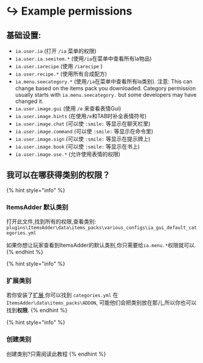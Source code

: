 # ↪ Example permissions

## 基础设置:

* `ia.user.ia` (打开 `/ia` 菜单的权限)
* `ia.user.ia.seeitem.*` (使用`/ia`在菜单中查看所有Ia物品)
* `ia.user.iarecipe` (使用 `/iarecipe` )
* `ia.user.recipe.*` (使用所有合成配方)
* `ia.menu.seecategory.*` (使用`/ia`在菜单中查看所有Ia类别). 注意: This can change based on the items pack you downloaded. Category permission usually starts with `ia.menu.seecategory.` but some developers may have changed it.
* `ia.user.image.gui` (使用 `/e` 来查看表情Gui)
* `ia.user.image.hints` (在使用`/e`和TAB时补全表情符号)
* `ia.user.image.chat` (可以使 `:smile:` 等显示在聊天栏里)
* `ia.user.image.command` (可以使 `:smile:` 等显示在命令里)
* `ia.user.image.sign` (可以使 `:smile:` 等显示在提示牌上)
* `ia.user.image.book` (可以使 `:smile:` 等显示在书上)
* `ia.user.image.use.*` (允许使用表情的权限)

## 我可以在哪获得类别的权限？

{% hint style="info" %}
### ItemsAdder 默认类别

打开此文件,找到所有的权限,查看类别:
 `plugins\ItemsAdder\data\items_packs\various_configs\ia_gui_default_categories.yml`

如果你想让玩家查看到ItemsAdder的默认类别,你只需要给`ia.menu.*`权限就可以.
{% endhint %}

{% hint style="info" %}
### 扩展类别

若你安装了[扩展 ](https://addons.plugin.ga/itemsadder/)你可以找到 `categories.yml` 在 `ItemsAdder\data\items_packs\ADDON`, 可能他们会把类别放在那儿,所以你也可以找到**权限**.
{% endhint %}

{% hint style="info" %}
### 创建类别

创建类别?只需阅读此教程
{% endhint %}



